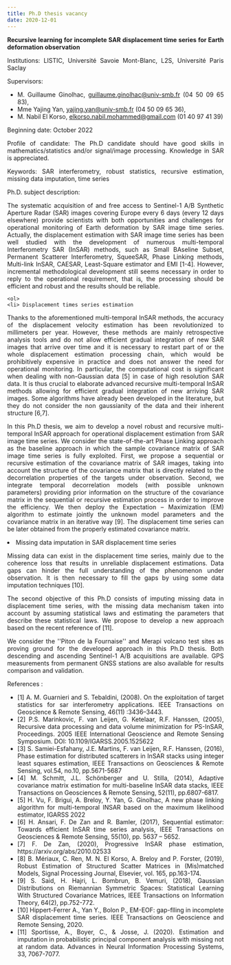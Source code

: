 ```yaml
---
title: Ph.D thesis vacancy
date: 2020-12-01
---
```

<style>
body {
text-align: justify}
</style>

<strong>  Recursive learning for incomplete SAR displacement time series for Earth deformation observation </strong>

Institutions: LISTIC, Université Savoie Mont-Blanc, L2S, Université Paris Saclay

Supervisors: 
  - M. Guillaume Ginolhac, guillaume.ginolhac@univ-smb.fr (04 50 09 65 83), 
  - Mme Yajing Yan, yajing.yan@univ-smb.fr (04 50 09 65 36), 
  - M. Nabil El Korso, elkorso.nabil.mohammed@gmail.com (01 40 97 41 39) 

Beginning date: October 2022

Profile of candidate: The Ph.D candidate should have good skills in mathematics/statistics and/or signal/image processing. Knowledge in SAR is appreciated.

Keywords: SAR interferometry, robust statistics, recursive estimation, missing data imputation, time series

Ph.D. subject description: 

The systematic acquisition of and free access to Sentinel-1 A/B Synthetic Aperture Radar (SAR) images covering Europe every 6 days (every 12 days elsewhere) provide scientists with both opportunities and challenges for operational monitoring of Earth deformation by SAR image time series. Actually, the displacement estimation with SAR image time series has been well studied with the development of numerous multi-temporal Interferometry SAR (InSAR) methods, such as Small BAseline Subset, Permanent Scatterer Interferometry, SqueeSAR, Phase Linking methods, Multi-link InSAR, CAESAR, Least-Square estimator and EMI [1-4]. However, incremental methodological development still seems necessary in order to reply to the operational requirement, that is, the processing should be efficient and robust and the results should be reliable. 

    <ol> 
    <li> Displacement times series estimation 

Thanks to the aforementioned multi-temporal InSAR methods, the accuracy of the displacement velocity estimation has been revolutionized to millimeters per year. However, these methods are mainly retrospective analysis tools and do not allow efficient gradual integration of new SAR images that arrive over time and it is necessary to restart part of or the whole displacement estimation processing chain, which would be prohibitively expensive in practice and does not answer the need for operational monitoring. In particular, the computational cost is significant when dealing with non-Gaussian data [5] in case of high resolution SAR data. It is thus crucial to elaborate advanced recursive multi-temporal InSAR methods allowing for efficient gradual integration of new arriving SAR images. Some algorithms have already been developed in the literature, but they do not consider the non gaussianity of the data and their inherent structure [6,7]. 

In this Ph.D thesis, we aim to develop a novel robust and recursive multi-temporal InSAR approach for operational displacement estimation from SAR image time series. We consider the state-of-the-art Phase Linking approach as the baseline approach in which the sample covariance matrix of SAR image time series is fully exploited. First, we propose a sequential or recursive estimation of the covariance matrix of SAR images, taking into account the structure of the covariance matrix that is directly related to the decorrelation properties of the targets under observation. Second, we integrate temporal decorrelation models (with possible unknown parameters) providing prior information on the structure of the covariance matrix in the sequential or recursive estimation process in order to improve the efficiency. We then deploy the Expectation – Maximization (EM) algorithm to estimate jointly the unknown model parameters and the covariance matrix in an iterative way [9]. The displacement time series can be later obtained from the properly estimated covariance matrix. 

  </li>

  <li>   Missing data imputation in SAR displacement time series

Missing data can exist in the displacement time series, mainly due to the coherence loss that results in unreliable displacement estimations. Data gaps can hinder the full understanding of the phenomenon under observation. It is then necessary to fill the gaps by using some data imputation techniques [10]. 

The second objective of this Ph.D consists of imputing missing data in displacement time series, with the missing data mechanism taken into account by assuming statistical laws and estimating the parameters that describe these statistical laws. We propose to develop a new approach based on the recent reference of [11].

We consider the ''Piton de la Fournaise'' and Merapi volcano test sites as proving ground for the developed approach in this Ph.D thesis. Both descending and ascending Sentinel-1 A/B acquisitions are available. GPS measurements from permanent GNSS stations are also available for results comparison and validation.

</li>
</ol>

References :

<ul>
<li> [1] A. M. Guarnieri and S. Tebaldini, (2008). On the exploitation of target statistics for sar interferometry applications. IEEE Transactions on Geoscience & Remote Sensing, 46(11) :3436–3443. </li>
<li> [2] P.S. Marinkovic, F. van Leijen, G. Ketelaar, R.F. Hanssen, (2005), Recursive data processing and data volume minimization for PS-InSAR, Proceedings. 2005 IEEE International Geoscience and Remote Sensing Symposium. DOI: 10.1109/IGARSS.2005.1525622 </li>
<li> [3] S. Samiei-Esfahany, J.E. Martins, F. van Leijen, R.F. Hanssen, (2016), Phase estimation for distributed scatterers in InSAR stacks using integer least squares estimation, IEEE Transactions on Geosciences & Remote Sensing, vol.54, no.10, pp.5671-5687 </li>
<li> [4] M. Schmitt, J.L. Schönberger and U. Stilla, (2014), Adaptive covariance matrix estimation for multi-baseline InSAR data stacks, IEEE Transactions on Geosciences & Remote Sensing, 52(11), pp.6807-6817. </li>
<li> [5] H. Vu, F. Brigui, A. Breloy, Y. Yan, G. Ginolhac, A new phase linking algorithm for multi-temporal INSAR based on the maximum likelihood estimator, IGARSS 2022 </li>
<li> [6] H. Ansari, F. De Zan and R. Bamler, (2017), Sequential estimator: Towards efficient InSAR time series analysis, IEEE Transactions on Geosciences & Remote Sensing, 55(10), pp. 5637 – 5652. </li>
<li> [7] F. De Zan, (2020), Progressive InSAR phase estimation, https://arxiv.org/abs/2010.02533 </li>
<li> [8] B. Mériaux, C. Ren, M. N. El Korso, A. Breloy and P. Forster, (2019), Robust Estimation of Structured Scatter Matrices in (Mis)matched Models, Signal Processing Journal, Elsevier, vol. 165, pp.163-174. </li>
<li> [9] S. Said, H. Hajri, L. Bombrun, B. Vemuri, (2018), Gaussian Distributions on Riemannian Symmetric Spaces: Statistical Learning With Structured Covariance Matrices, IEEE Transactions on Information Theory, 64(2), pp.752-772. </li>
<li> [10] Hippert-Ferrer A., Yan Y., Bolon P., EM-EOF: gap-flling in incomplete SAR displacement time series. IEEE Transactions on Geoscience and Remote Sensing, 2020. </li>
<li> [11] Sportisse, A., Boyer, C., & Josse, J. (2020). Estimation and imputation in probabilistic principal component analysis with missing not at random data. Advances in Neural Information Processing Systems, 33, 7067-7077. </li>
</ul>
